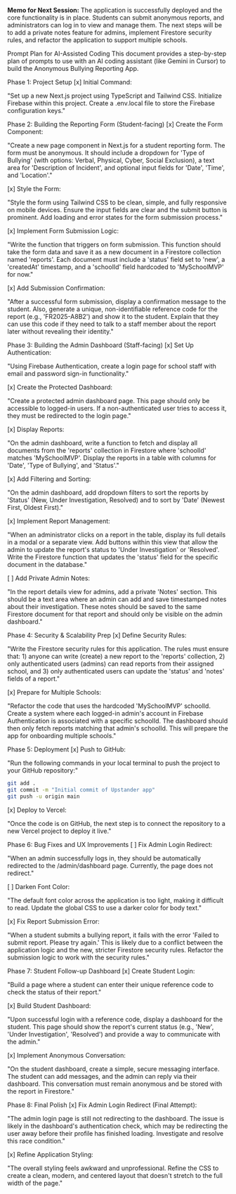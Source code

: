 **Memo for Next Session:** The application is successfully deployed and the core functionality is in place. Students can submit anonymous reports, and administrators can log in to view and manage them. The next steps will be to add a private notes feature for admins, implement Firestore security rules, and refactor the application to support multiple schools.

Prompt Plan for AI-Assisted Coding
This document provides a step-by-step plan of prompts to use with an AI coding assistant (like Gemini in Cursor) to build the Anonymous Bullying Reporting App.

Phase 1: Project Setup
[x] Initial Command:

"Set up a new Next.js project using TypeScript and Tailwind CSS. Initialize Firebase within this project. Create a .env.local file to store the Firebase configuration keys."

Phase 2: Building the Reporting Form (Student-facing)
[x] Create the Form Component:

"Create a new page component in Next.js for a student reporting form. The form must be anonymous. It should include a dropdown for 'Type of Bullying' (with options: Verbal, Physical, Cyber, Social Exclusion), a text area for 'Description of Incident', and optional input fields for 'Date', 'Time', and 'Location'."

[x] Style the Form:

"Style the form using Tailwind CSS to be clean, simple, and fully responsive on mobile devices. Ensure the input fields are clear and the submit button is prominent. Add loading and error states for the form submission process."

[x] Implement Form Submission Logic:

"Write the function that triggers on form submission. This function should take the form data and save it as a new document in a Firestore collection named 'reports'. Each document must include a 'status' field set to 'new', a 'createdAt' timestamp, and a 'schoolId' field hardcoded to 'MySchoolMVP' for now."

[x] Add Submission Confirmation:

"After a successful form submission, display a confirmation message to the student. Also, generate a unique, non-identifiable reference code for the report (e.g., 'FR2025-A8B2') and show it to the student. Explain that they can use this code if they need to talk to a staff member about the report later without revealing their identity."

Phase 3: Building the Admin Dashboard (Staff-facing)
[x] Set Up Authentication:

"Using Firebase Authentication, create a login page for school staff with email and password sign-in functionality."

[x] Create the Protected Dashboard:

"Create a protected admin dashboard page. This page should only be accessible to logged-in users. If a non-authenticated user tries to access it, they must be redirected to the login page."

[x] Display Reports:

"On the admin dashboard, write a function to fetch and display all documents from the 'reports' collection in Firestore where 'schoolId' matches 'MySchoolMVP'. Display the reports in a table with columns for 'Date', 'Type of Bullying', and 'Status'."

[x] Add Filtering and Sorting:

"On the admin dashboard, add dropdown filters to sort the reports by 'Status' (New, Under Investigation, Resolved) and to sort by 'Date' (Newest First, Oldest First)."

[x] Implement Report Management:

"When an administrator clicks on a report in the table, display its full details in a modal or a separate view. Add buttons within this view that allow the admin to update the report's status to 'Under Investigation' or 'Resolved'. Write the Firestore function that updates the 'status' field for the specific document in the database."

[ ] Add Private Admin Notes:

"In the report details view for admins, add a private 'Notes' section. This should be a text area where an admin can add and save timestamped notes about their investigation. These notes should be saved to the same Firestore document for that report and should only be visible on the admin dashboard."

Phase 4: Security & Scalability Prep
[x] Define Security Rules:

"Write the Firestore security rules for this application. The rules must ensure that: 1) anyone can write (create) a new report to the 'reports' collection, 2) only authenticated users (admins) can read reports from their assigned school, and 3) only authenticated users can update the 'status' and 'notes' fields of a report."

[x] Prepare for Multiple Schools:

"Refactor the code that uses the hardcoded 'MySchoolMVP' schoolId. Create a system where each logged-in admin's account in Firebase Authentication is associated with a specific schoolId. The dashboard should then only fetch reports matching that admin's schoolId. This will prepare the app for onboarding multiple schools."

Phase 5: Deployment
[x] Push to GitHub:

"Run the following commands in your local terminal to push the project to your GitHub repository:"
```bash
git add .
git commit -m "Initial commit of Upstander app"
git push -u origin main
```

[x] Deploy to Vercel:

"Once the code is on GitHub, the next step is to connect the repository to a new Vercel project to deploy it live."

Phase 6: Bug Fixes and UX Improvements
[ ] Fix Admin Login Redirect:

"When an admin successfully logs in, they should be automatically redirected to the /admin/dashboard page. Currently, the page does not redirect."

[ ] Darken Font Color:

"The default font color across the application is too light, making it difficult to read. Update the global CSS to use a darker color for body text."

[x] Fix Report Submission Error:

"When a student submits a bullying report, it fails with the error 'Failed to submit report. Please try again.' This is likely due to a conflict between the application logic and the new, stricter Firestore security rules. Refactor the submission logic to work with the security rules."

Phase 7: Student Follow-up Dashboard
[x] Create Student Login:

"Build a page where a student can enter their unique reference code to check the status of their report."

[x] Build Student Dashboard:

"Upon successful login with a reference code, display a dashboard for the student. This page should show the report's current status (e.g., 'New', 'Under Investigation', 'Resolved') and provide a way to communicate with the admin."

[x] Implement Anonymous Conversation:

"On the student dashboard, create a simple, secure messaging interface. The student can add messages, and the admin can reply via their dashboard. This conversation must remain anonymous and be stored with the report in Firestore."

Phase 8: Final Polish
[x] Fix Admin Login Redirect (Final Attempt):

"The admin login page is still not redirecting to the dashboard. The issue is likely in the dashboard's authentication check, which may be redirecting the user away before their profile has finished loading. Investigate and resolve this race condition."

[x] Refine Application Styling:

"The overall styling feels awkward and unprofessional. Refine the CSS to create a clean, modern, and centered layout that doesn't stretch to the full width of the page."